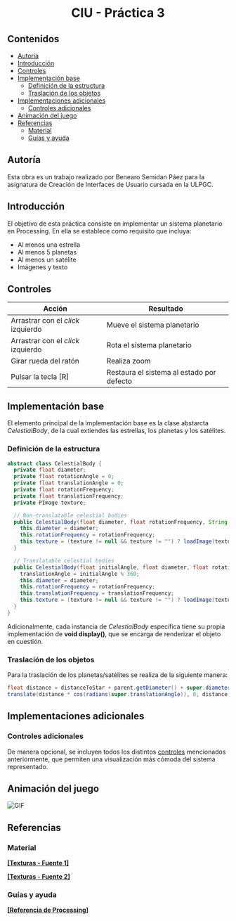 # <center>CIU - Práctica 3</center>

## Contenidos

* [Autoría](#autoría)
* [Introducción](#introducción)
* [Controles](#controles)
* [Implementación base](#implementación-base)
    * [Definición de la estructura](#definición-de-la-estructura)
    * [Traslación de los objetos](#tre¡traslación-de-los-objetos)
* [Implementaciones adicionales](#implementaciones-adicionales)
    * [Controles adicionales](#controles-adicionales)
* [Animación del juego](#animación-del-juego)
* [Referencias](#referencias)
    * [Material](#material)
    * [Guías y ayuda](#guías-y-ayuda)

## Autoría

Esta obra es un trabajo realizado por Benearo Semidan Páez para la asignatura de Creación de Interfaces de Usuario cursada en la ULPGC.

## Introducción

El objetivo de esta práctica consiste en implementar un sistema planetario en Processing. En ella se establece como requisito que incluya:

- Al menos una estrella
- Al menos 5 planetas
- Al menos un satélite
- Imágenes y texto


## Controles

| Acción | Resultado |
| -- | -- |
| Arrastrar con el <i>click</i> izquierdo | Mueve el sistema planetario |
| Arrastrar con el <i>click</i> izquierdo | Rota el sistema planetario |
| Girar rueda del ratón | Realiza zoom |
| Pulsar la tecla [R] | Restaura el sistema al estado por defecto |

## Implementación base

El elemento principal de la implementación base es la clase abstarcta <i>CelestialBody</i>, de la cual extiendes las estrellas, los planetas y los satélites.

### Definición de la estructura

```java
abstract class CelestialBody {
  private float diameter;
  private float rotationAngle = 0;
  private float translationAngle = 0;
  private float rotationFrequency;
  private float translationFrequency;
  private PImage texture;

  // Non-translatable celestial bodies
  public CelestialBody(float diameter, float rotationFrequency, String texture) {
    this.diameter = diameter;
    this.rotationFrequency = rotationFrequency;
    this.texture = (texture != null && texture != "") ? loadImage(texture) : null;
  }

  // Translatable celestial bodies
  public CelestialBody(float initialAngle, float diameter, float rotationFrequency, float translationFrequency, String texture) {
    translationAngle = initialAngle % 360;
    this.diameter = diameter;
    this.rotationFrequency = rotationFrequency;
    this.translationFrequency = translationFrequency;
    this.texture = (texture != null && texture != "") ? loadImage(texture) : null;
  }
}  
```

Adicionalmente, cada instancia de <i>CelestialBody</i> específica tiene su propia implementación de <b>void display()</b>, que se encarga de renderizar el objeto en cuestión.

### Traslación de los objetos

Para la traslación de los planetas/satélites se realiza de la siguiente manera:

```java
float distance = distanceToStar + parent.getDiameter() + super.diameter/2;
translate(distance * cos(radians(super.translationAngle)), 0, distance * sin(radians(super.translationAngle)));
```

## Implementaciones adicionales

### Controles adicionales

De manera opcional, se incluyen todos los distintos [controles](#controles) mencionados anteriormente, que permiten una visualización más cómoda del sistema representado.

## Animación del juego
![GIF](animation/animation.gif)

## Referencias

### Material

<b>[[Texturas - Fuente 1]](https://www.solarsystemscope.com/textures/)</b>

<b>[[Texturas - Fuente 2]](https://www.artstation.com/sanwal_af/albums/all)</b>

### Guías y ayuda

<b>[[Referencia de Processing]](https://processing.org/reference/)</b>
